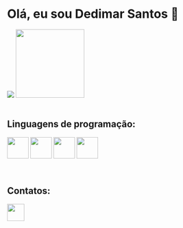 # Olá, eu sou Dedimar Santos 👋

<div >
  <img  src='https://github-readme-stats.vercel.app/api?username=Dedimar-dev&theme=dark&show_icons=true'/>
  <img  height='160'  src='https://github-readme-stats.vercel.app/api/top-langs/?username=Dedimar-dev&layout=compact&langs_count=8&theme=dark&show_icons=true))]     (https://github.com/anuraghazra/github-readme-stats'/>
</div><br>

## Linguagens de programação:
<img src="https://cdn.jsdelivr.net/gh/devicons/devicon/icons/javascript/javascript-original.svg" width="50"></img>
<img src="https://cdn.jsdelivr.net/gh/devicons/devicon/icons/html5/html5-original.svg" width="50"></img>
<img src="https://cdn.jsdelivr.net/gh/devicons/devicon/icons/css3/css3-original.svg" width="50"></img>
<img src="https://cdn.jsdelivr.net/gh/devicons/devicon/icons/git/git-original.svg" width="50"></img>
<!-- <img src="https://cdn.jsdelivr.net/gh/devicons/devicon/icons/react/react-original.svg" width="50"></img>
<img src="https://cdn.jsdelivr.net/gh/devicons/devicon/icons/python/python-original.svg" width="50"></img> --><br>


 ## Contatos:
<a href='http://www.linkedin.com/in/dedimar-santos-3bba211b7' target='_blank'>
  <img width='40' height='40' ; src="https://cdn.jsdelivr.net/gh/devicons/devicon/icons/linkedin/linkedin-original.svg"/>
</a>


<!-- **Dedimar-dev/Dedimar-dev** is a ✨ _special_ ✨ repository because its `README.md` (this file) appears on your GitHub profile.

Here are some ideas to get you started:

- 🔭 I’m currently working on ...
- 🌱 I’m currently learning ...
- 👯 I’m looking to collaborate on ...
- 🤔 I’m looking for help with ...
- 💬 Ask me about ...
- 📫 How to reach me: ...
- 😄 Pronouns: ...
- ⚡ Fun fact: ...
--> 
